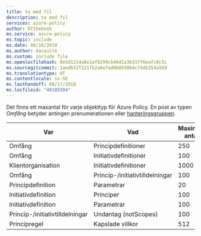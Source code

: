 ```yaml
---
title: ta med fil
description: ta med fil
services: azure-policy
author: DCtheGeek
ms.service: azure-policy
ms.topic: include
ms.date: 08/16/2018
ms.author: dacoulte
ms.custom: include file
ms.openlocfilehash: 0e5d1214a8e1af8299cb40d1a3b31ff6eafc8c5c
ms.sourcegitcommit: 1aedb52f221fb2a6e7ad0b0930b4c74db354a569
ms.translationtype: HT
ms.contentlocale: sv-SE
ms.lasthandoff: 08/17/2018
ms.locfileid: "40185504"
---
```

Det finns ett maxantal för varje objekttyp för Azure Policy. En post av typen _Omfång_ betyder antingen prenumerationen eller [hanteringsgruppen](../articles/azure-resource-manager/management-groups-overview.md).

| Var | Vad | Maximalt antal |
|---|---|---|
| Omfång | Principdefinitioner | 250 |
| Omfång | Initiativdefinitioner | 100 |
| Klientorganisation | Initiativdefinitioner | 1000 |
| Omfång | Princip-/initiativtilldelningar | 100 |
| Principdefinition | Parametrar | 20 |
| Initiativdefinition | Principer | 100 |
| Initiativdefinition | Parametrar | 100 |
| Princip-/initiativtilldelningar | Undantag (notScopes) | 100 |
| Principregel | Kapslade villkor | 512 |
